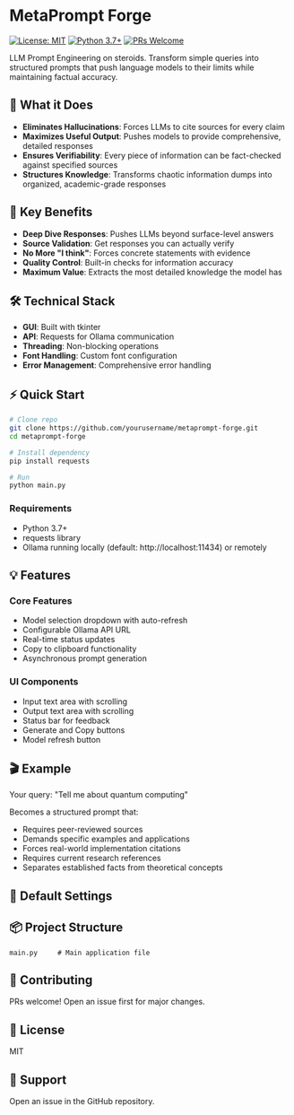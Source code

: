 # MetaPrompt Forge

[![License: MIT](https://img.shields.io/badge/License-MIT-yellow.svg)](https://opensource.org/licenses/MIT)
[![Python 3.7+](https://img.shields.io/badge/python-3.7+-blue.svg)](https://www.python.org/downloads/)
[![PRs Welcome](https://img.shields.io/badge/PRs-welcome-brightgreen.svg)](http://makeapullrequest.com)

LLM Prompt Engineering on steroids. Transform simple queries into structured prompts that push language models to their limits while maintaining factual accuracy.

## 🎯 What it Does

- **Eliminates Hallucinations**: Forces LLMs to cite sources for every claim
- **Maximizes Useful Output**: Pushes models to provide comprehensive, detailed responses
- **Ensures Verifiability**: Every piece of information can be fact-checked against specified sources
- **Structures Knowledge**: Transforms chaotic information dumps into organized, academic-grade responses

## 🚀 Key Benefits

- **Deep Dive Responses**: Pushes LLMs beyond surface-level answers
- **Source Validation**: Get responses you can actually verify
- **No More "I think"**: Forces concrete statements with evidence
- **Quality Control**: Built-in checks for information accuracy
- **Maximum Value**: Extracts the most detailed knowledge the model has

## 🛠 Technical Stack

- **GUI**: Built with tkinter
- **API**: Requests for Ollama communication
- **Threading**: Non-blocking operations
- **Font Handling**: Custom font configuration
- **Error Management**: Comprehensive error handling

## ⚡ Quick Start

```bash
# Clone repo
git clone https://github.com/yourusername/metaprompt-forge.git
cd metaprompt-forge

# Install dependency
pip install requests

# Run
python main.py
```

### Requirements
- Python 3.7+
- requests library
- Ollama running locally (default: http://localhost:11434) or remotely

## 💡 Features

### Core Features
- Model selection dropdown with auto-refresh
- Configurable Ollama API URL
- Real-time status updates
- Copy to clipboard functionality
- Asynchronous prompt generation

### UI Components
- Input text area with scrolling
- Output text area with scrolling
- Status bar for feedback
- Generate and Copy buttons
- Model refresh button

## 🎬 Example

Your query: "Tell me about quantum computing"

Becomes a structured prompt that:
- Requires peer-reviewed sources
- Demands specific examples and applications
- Forces real-world implementation citations
- Requires current research references
- Separates established facts from theoretical concepts

## 🔧 Default Settings


## 📦 Project Structure

```
main.py     # Main application file
```

## 🤝 Contributing

PRs welcome! Open an issue first for major changes.

## 📄 License

MIT

## 💬 Support

Open an issue in the GitHub repository.